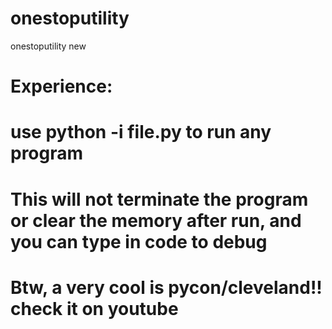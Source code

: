 # onestoputility
onestoputility new


# Experience:
# use python -i file.py to run any program
# This will not terminate the program or clear the memory after run, and you can type in code to debug


# Btw, a very cool is pycon/cleveland!! check it on youtube